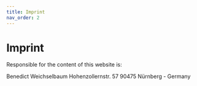 ```yaml
---
title: Imprint
nav_order: 2
---
```


# Imprint

Responsible for the content of this website is:

Benedict Weichselbaum
Hohenzollernstr. 57
90475 Nürnberg - Germany